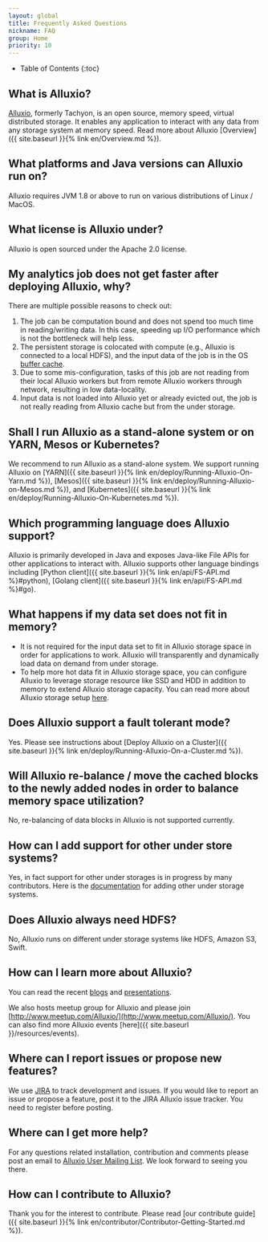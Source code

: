 ```yaml
---
layout: global
title: Frequently Asked Questions
nickname: FAQ
group: Home
priority: 10
---
```


* Table of Contents
{:toc}

## What is Alluxio?

[Alluxio](http://www.alluxio.org/), formerly Tachyon, is an open source, memory speed, virtual
distributed storage. It enables any application to interact with any data from any storage system
 at memory speed. Read more about Alluxio [Overview]({{ site.baseurl }}{% link en/Overview.md %}).

## What platforms and Java versions can Alluxio run on?

Alluxio requires JVM 1.8 or above to run on various distributions of Linux / MacOS.

## What license is Alluxio under?

Alluxio is open sourced under the Apache 2.0 license.

## My analytics job does not get faster after deploying Alluxio, why?

There are multiple possible reasons to check out:
1. The job can be computation bound and does not spend too much time in reading/writing data.
In this case, speeding up I/O performance which is not the bottleneck will help less.
1. The persistent storage is colocated with compute (e.g., Alluxio is connected to a local
HDFS), and the input data of the job is in the OS
[buffer cache](https://www.tldp.org/LDP/sag/html/buffer-cache.html).
1. Due to some mis-configuration, tasks of this job are not reading from their local Alluxio workers
but from remote Alluxio workers through network, resulting in low data-locality.
1. Input data is not loaded into Alluxio yet or already evicted out, the job is not really reading
from Alluxio cache but from the under storage.

## Shall I run Alluxio as a stand-alone system or on YARN, Mesos or Kubernetes?

We recommend to run Alluxio as a stand-alone system.  We support running Alluxio on [YARN]({{
site.baseurl }}{% link en/deploy/Running-Alluxio-On-Yarn.md %}), [Mesos]({{ site.baseurl }}{% link
en/deploy/Running-Alluxio-on-Mesos.md %}), and [Kubernetes]({{ site.baseurl }}{% link
en/deploy/Running-Alluxio-On-Kubernetes.md %}).

## Which programming language does Alluxio support?

Alluxio is primarily developed in Java and exposes Java-like File APIs for other applications to
interact with. Alluxio supports other language bindings including [Python client]({{ site.baseurl
}}{% link en/api/FS-API.md %}#python), [Golang client]({{ site.baseurl }}{% link en/api/FS-API.md
%}#go).

## What happens if my data set does not fit in memory?

- It is not required for the input data set to fit in Alluxio storage space in order for
applications to work. Alluxio will transparently and dynamically load data on demand from under
storage.
- To help more hot data fit in Alluxio storage space, you can configure Alluxio to leverage storage
resource like SSD and HDD in addition to memory to extend Alluxio storage capacity. You can read
more about Alluxio storage setup [here](Alluxio-Storage.html).

## Does Alluxio support a fault tolerant mode?

Yes. Please see instructions about [Deploy Alluxio on a Cluster]({{ site.baseurl }}{% link
en/deploy/Running-Alluxio-On-a-Cluster.md %}).

## Will Alluxio re-balance / move the cached blocks to the newly added nodes in order to balance memory space utilization?

No, re-balancing of data blocks in Alluxio is not supported currently.

## How can I add support for other under store systems?

Yes, in fact support for other under storages is in progress by many contributors. Here is the
[documentation](DevelopingUFSExtensions.html) for adding other under storage systems.

## Does Alluxio always need HDFS?

No, Alluxio runs on different under storage systems like HDFS, Amazon S3, Swift.

## How can I learn more about Alluxio?

You can read the recent [blogs](/resources/posts) and [presentations](/resources/presentations).

We also hosts meetup group for Alluxio and please join
[http://www.meetup.com/Alluxio/](http://www.meetup.com/Alluxio/). You can also find more Alluxio
events [here]({{ site.baseurl }}/resources/events).

## Where can I report issues or propose new features?

We use [JIRA](https://alluxio.atlassian.net/projects/ALLUXIO) to track development and issues.  If
you would like to report an issue or propose a feature, post it to the JIRA Alluxio issue
tracker. You need to register before posting.

## Where can I get more help?

For any questions related installation, contribution and comments please post an email to [Alluxio
User Mailing List](https://groups.google.com/forum/?fromgroups#!forum/alluxio-users).  We look
forward to seeing you there.

## How can I contribute to Alluxio?

Thank you for the interest to contribute. Please read [our contribute guide]({{ site.baseurl }}{%
link en/contributor/Contributor-Getting-Started.md %}).
